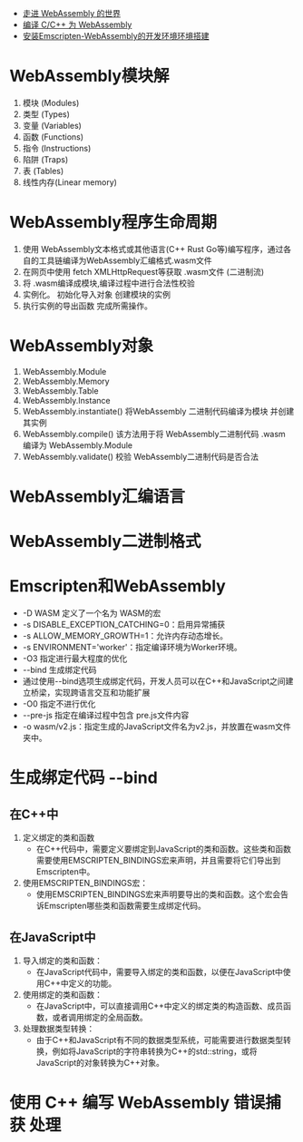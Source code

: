 * [走进 WebAssembly 的世界](https://juejin.cn/column/7210666370487681082)
* [编译 C/C++ 为 WebAssembly](https://developer.mozilla.org/zh-CN/docs/WebAssembly/C_to_Wasm)
* [安装Emscripten-WebAssembly的开发环境环境搭建](https://juejin.cn/book/7174425017277972513/section/7175723166285692940)


# WebAssembly模块解
1. 模块 (Modules)
2. 类型 (Types)
3. 变量 (Variables)
4. 函数 (Functions)
5. 指令 (Instructions)
6. 陷阱 (Traps)
7. 表 (Tables)
8. 线性内存(Linear memory)


# WebAssembly程序生命周期
1. 使用 WebAssembly文本格式或其他语言(C++ Rust Go等)编写程序，通过各自的工具链编译为WebAssembly汇编格式.wasm文件
2. 在网页中使用 fetch XMLHttpRequest等获取 .wasm文件 (二进制流)
3. 将 .wasm编译成模块,编译过程中进行合法性校验
4. 实例化。 初始化导入对象 创建模块的实例
5. 执行实例的导出函数 完成所需操作。

# WebAssembly对象
1. WebAssembly.Module
2. WebAssembly.Memory
3. WebAssembly.Table
4. WebAssembly.Instance
5. WebAssembly.instantiate()  将WebAssembly 二进制代码编译为模块 并创建其实例
6. WebAssembly.compile()  该方法用于将 WebAssembly二进制代码 .wasm 编译为 WebAssembly.Module
7. WebAssembly.validate() 校验 WebAssembly二进制代码是否合法

# WebAssembly汇编语言
# WebAssembly二进制格式
# Emscripten和WebAssembly




* -D WASM 定义了一个名为 WASM的宏
* -s DISABLE_EXCEPTION_CATCHING=0：启用异常捕获
* -s ALLOW_MEMORY_GROWTH=1：允许内存动态增长。
* -s ENVIRONMENT='worker'：指定编译环境为Worker环境。
* -O3 指定进行最大程度的优化
* --bind 生成绑定代码
* 通过使用--bind选项生成绑定代码，开发人员可以在C++和JavaScript之间建立桥梁，实现跨语言交互和功能扩展
* -O0 指定不进行优化
* --pre-js  指定在编译过程中包含 pre.js文件内容
* -o wasm/v2.js：指定生成的JavaScript文件名为v2.js，并放置在wasm文件夹中。


# 生成绑定代码 --bind
## 在C++中
1. 定义绑定的类和函数
    * 在C++代码中，需要定义要绑定到JavaScript的类和函数。这些类和函数需要使用EMSCRIPTEN_BINDINGS宏来声明，并且需要将它们导出到Emscripten中。
2. 使用EMSCRIPTEN_BINDINGS宏：
    * 使用EMSCRIPTEN_BINDINGS宏来声明要导出的类和函数。这个宏会告诉Emscripten哪些类和函数需要生成绑定代码。
## 在JavaScript中 
1. 导入绑定的类和函数：
    * 在JavaScript代码中，需要导入绑定的类和函数，以便在JavaScript中使用C++中定义的功能。
2. 使用绑定的类和函数：
    * 在JavaScript中，可以直接调用C++中定义的绑定类的构造函数、成员函数，或者调用绑定的全局函数。
3. 处理数据类型转换：
    * 由于C++和JavaScript有不同的数据类型系统，可能需要进行数据类型转换，例如将JavaScript的字符串转换为C++的std::string，或将JavaScript的对象转换为C++对象。      


# 使用 C++ 编写 WebAssembly 错误捕获 处理
  